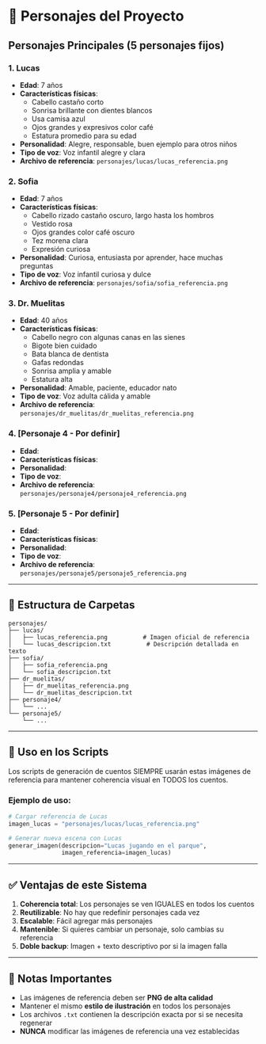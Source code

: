 # 👥 Personajes del Proyecto

## Personajes Principales (5 personajes fijos)

### 1. Lucas
- **Edad**: 7 años
- **Características físicas**: 
  - Cabello castaño corto
  - Sonrisa brillante con dientes blancos
  - Usa camisa azul
  - Ojos grandes y expresivos color café
  - Estatura promedio para su edad
- **Personalidad**: Alegre, responsable, buen ejemplo para otros niños
- **Tipo de voz**: Voz infantil alegre y clara
- **Archivo de referencia**: `personajes/lucas/lucas_referencia.png`

### 2. Sofia
- **Edad**: 7 años
- **Características físicas**:
  - Cabello rizado castaño oscuro, largo hasta los hombros
  - Vestido rosa
  - Ojos grandes color café oscuro
  - Tez morena clara
  - Expresión curiosa
- **Personalidad**: Curiosa, entusiasta por aprender, hace muchas preguntas
- **Tipo de voz**: Voz infantil curiosa y dulce
- **Archivo de referencia**: `personajes/sofia/sofia_referencia.png`

### 3. Dr. Muelitas
- **Edad**: 40 años
- **Características físicas**:
  - Cabello negro con algunas canas en las sienes
  - Bigote bien cuidado
  - Bata blanca de dentista
  - Gafas redondas
  - Sonrisa amplia y amable
  - Estatura alta
- **Personalidad**: Amable, paciente, educador nato
- **Tipo de voz**: Voz adulta cálida y amable
- **Archivo de referencia**: `personajes/dr_muelitas/dr_muelitas_referencia.png`

### 4. [Personaje 4 - Por definir]
- **Edad**: 
- **Características físicas**:
- **Personalidad**: 
- **Tipo de voz**: 
- **Archivo de referencia**: `personajes/personaje4/personaje4_referencia.png`

### 5. [Personaje 5 - Por definir]
- **Edad**: 
- **Características físicas**:
- **Personalidad**: 
- **Tipo de voz**: 
- **Archivo de referencia**: `personajes/personaje5/personaje5_referencia.png`

---

## 📁 Estructura de Carpetas

```
personajes/
├── lucas/
│   ├── lucas_referencia.png          # Imagen oficial de referencia
│   └── lucas_descripcion.txt          # Descripción detallada en texto
├── sofia/
│   ├── sofia_referencia.png
│   └── sofia_descripcion.txt
├── dr_muelitas/
│   ├── dr_muelitas_referencia.png
│   └── dr_muelitas_descripcion.txt
├── personaje4/
│   └── ...
└── personaje5/
    └── ...
```

---

## 🎯 Uso en los Scripts

Los scripts de generación de cuentos SIEMPRE usarán estas imágenes de referencia para mantener coherencia visual en TODOS los cuentos.

### Ejemplo de uso:
```python
# Cargar referencia de Lucas
imagen_lucas = "personajes/lucas/lucas_referencia.png"

# Generar nueva escena con Lucas
generar_imagen(descripcion="Lucas jugando en el parque", 
               imagen_referencia=imagen_lucas)
```

---

## ✅ Ventajas de este Sistema

1. **Coherencia total**: Los personajes se ven IGUALES en todos los cuentos
2. **Reutilizable**: No hay que redefinir personajes cada vez
3. **Escalable**: Fácil agregar más personajes
4. **Mantenible**: Si quieres cambiar un personaje, solo cambias su referencia
5. **Doble backup**: Imagen + texto descriptivo por si la imagen falla

---

## 📝 Notas Importantes

- Las imágenes de referencia deben ser **PNG de alta calidad**
- Mantener el mismo **estilo de ilustración** en todos los personajes
- Los archivos `.txt` contienen la descripción exacta por si se necesita regenerar
- **NUNCA** modificar las imágenes de referencia una vez establecidas
